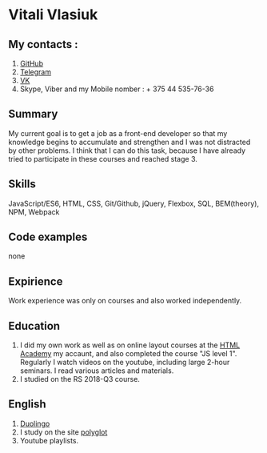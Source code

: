 # Vitali Vlasiuk 
## My contacts :
1. [GitHub](https://github.com/sad4itananda)
2. [Telegram](https://t.me/sad4itananda) 
3. [VK](https://vk.com/id77099295)
4. Skype, Viber and my Mobile nomber :  + 375 44 535-76-36

## Summary
My current goal is to get a job as a front-end developer so that my knowledge begins to accumulate and strengthen and I was not distracted by other problems. I think that I can do this task, because I have already tried to participate in these courses and reached stage 3.

## Skills
JavaScript/ES6, HTML, CSS, Git/Github, jQuery, Flexbox, SQL, BEM(theory), NPM, Webpack

## Code examples
none

## Expirience
Work experience was only on courses and also worked independently.

## Education
1. I did my own work as well as on online layout courses at the [HTML Academy](https://htmlacademy.ru/profile/id575877) my accaunt, and also completed the course "JS level 1". Regularly I watch videos on the youtube, including large 2-hour seminars. I read various articles and materials.
2. I studied on the RS 2018-Q3 course.

## English
1. [Duolingo](https://www.duolingo.com/Vitalyadec)
2. I study on the site [polyglot](https://www.english-polyglot.com/)
3. Youtube playlists.